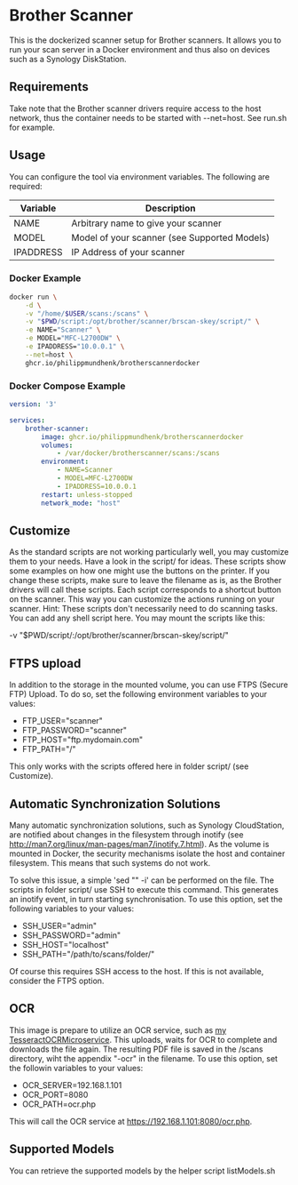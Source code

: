 # Brother Scanner
This is the dockerized scanner setup for Brother scanners. It allows you to run
your scan server in a Docker environment and thus also on devices such as a Synology
DiskStation.

## Requirements
Take note that the Brother scanner drivers require access to the host network, thus
the container needs to be started with --net=host. See run.sh for example.

## Usage
You can configure the tool via environment variables. The following are required:

| Variable | Description |
| ------------- | ------------- |
| NAME  | Arbitrary name to give your scanner  |
| MODEL  | Model of your scanner (see Supported Models)  |
| IPADDRESS | IP Address of your scanner |

### Docker Example
```bash
docker run \
    -d \
    -v "/home/$USER/scans:/scans" \
    -v "$PWD/script:/opt/brother/scanner/brscan-skey/script/" \
    -e NAME="Scanner" \
    -e MODEL="MFC-L2700DW" \
    -e IPADDRESS="10.0.0.1" \
    --net=host \
    ghcr.io/philippmundhenk/brotherscannerdocker
```

### Docker Compose Example
```yaml
version: '3'

services:
    brother-scanner:
        image: ghcr.io/philippmundhenk/brotherscannerdocker
        volumes:
            - /var/docker/brotherscanner/scans:/scans
        environment:
            - NAME=Scanner
            - MODEL=MFC-L2700DW
            - IPADDRESS=10.0.0.1
        restart: unless-stopped
        network_mode: "host"
```

## Customize
As the standard scripts are not working particularly well, you may customize them to your needs.
Have a look in the script/ for ideas. These scripts show some examples on how one might use the buttons
on the printer. If you change these scripts, make sure to leave the filename as is, as the Brother
drivers will call these scripts. Each script corresponds to a shortcut button on the scanner. This way
you can customize the actions running on your scanner. Hint: These scripts don't necessarily need to do
scanning tasks. You can add any shell script here.
You may mount the scripts like this:

-v "$PWD/script/:/opt/brother/scanner/brscan-skey/script/"

## FTPS upload
In addition to the storage in the mounted volume, you can use FTPS (Secure FTP) Upload.
To do so, set the following environment variables to your values:
- FTP_USER="scanner"
- FTP_PASSWORD="scanner"
- FTP_HOST="ftp.mydomain.com"
- FTP_PATH="/"

This only works with the scripts offered here in folder script/ (see Customize).

## Automatic Synchronization Solutions
Many automatic synchronization solutions, such as Synology CloudStation, are notified
about changes in the filesystem through inotify (see http://man7.org/linux/man-pages/man7/inotify.7.html).
As the volume is mounted in Docker, the security mechanisms isolate the host and container
filesystem. This means that such systems do not work.

To solve this issue, a simple 'sed "" -i' can be performed on the file. The scripts in folder script/ use SSH
to execute this command. This generates an inotify event, in turn starting synchronisation.
To use this option, set the following variables to your values:
- SSH_USER="admin"
- SSH_PASSWORD="admin"
- SSH_HOST="localhost"
- SSH_PATH="/path/to/scans/folder/"

Of course this requires SSH access to the host. If this is not available, consider the FTPS option.

## OCR
This image is prepare to utilize an OCR service, such as [my TesseractOCRMicroservice](https://github.com/PhilippMundhenk/TesseractOCRMicroservice).
This uploads, waits for OCR to complete and downloads the file again.
The resulting PDF file is saved in the /scans directory, wiht the appendix "-ocr" in the filename.
To use this option, set the followin variables to your values:
- OCR_SERVER=192.168.1.101
- OCR_PORT=8080
- OCR_PATH=ocr.php

This will call the OCR service at https://192.168.1.101:8080/ocr.php.

## Supported Models
You can retrieve the supported models by the helper script listModels.sh

